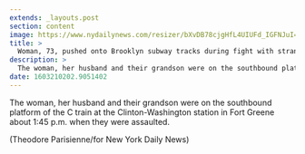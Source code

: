 ```yaml
--- 
extends: _layouts.post 
section: content 
image: https://www.nydailynews.com/resizer/bXvDB78cjgHfL4UIUFd_IGFNJuI=/1200x0/top/cloudfront-us-east-1.images.arcpublishing.com/tronc/YIYBSPF2BFG5XLDTWK6BWY6KM4.JPG 
title: > 
  Woman, 73, pushed onto Brooklyn subway tracks during fight with stranger over cigarette smoke 
description: > 
  The woman, her husband and their grandson were on the southbound platform of the C train at the Clinton-Washington station in Fort Greene about 1:45 p.m. when they were assaulted.(Theodore Parisienne/for New York Daily News) 
date: 1603210202.9051402 
--- 
```

<div> <p class="cptn"> The woman, her husband and their grandson were on the southbound platform of the C train at the Clinton-Washington station in Fort Greene about 1:45 p.m. when they were assaulted. <p class="credit--ctn">(Theodore Parisienne/for New York Daily News)</p></p> </div>